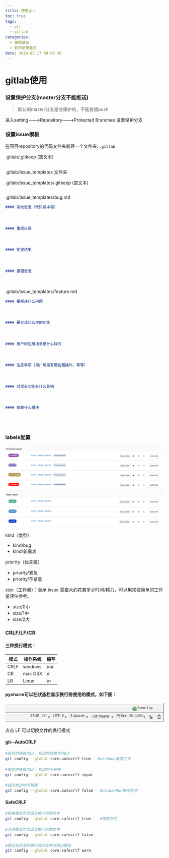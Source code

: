 ```yaml
---
title: 使用git
toc: true
tags:
  - git
  - gitlab
categories:
  - 编程基础
  - 软件使用备忘
date: 2019-03-17 09:05:30
---
```




# gitlab使用

### 设置保护分支(master分支不能推送)

> 默认的master分支是收保护的，不能直接push

进入setting--->Repository--->Protected Branches   设置保护分支



### 设置issue模板

在项目repository的代码文件夹新建一个文件夹:   ```.gitlab```

.gitlab/.gitkeep  (空文本)

```bash

```

.gitlab/issue_templates  文件夹

.gitlab/issue_templates/.gitkeep  (空文本)

```bash

```

.gitlab/issue_templates/bug.md

```md
#### 系统信息（代码版本等）



#### 重现步骤



#### 期望结果



#### 报错信息




```

.gitlab/issue_templates/feature.md

```md
#### 要解决什么问题



#### 要实现什么样的功能



#### 用户的应用场景是什么样的



#### 注意事项（用户可能有哪些骚操作，等等）



#### 对现有功能有什么影响



#### 依赖什么模块





```


### labels配置

![深度截图_选择区域_20190411172406](use-git/深度截图_选择区域_20190411172406.png)

kind（类型）

- kind/bug
- kind/新需求

priority（优先级）

- priority/紧急
- priority/不紧急

size（工作量）：表示 issue 需要大约花费多少时间/精力，可以用来做简单的工作量评估参考。 

- size/0小
- size/1中
- size/2大



### CRLF/LF/CR

#### 三种换行模式：

| 模式 | 操作系统 | 缩写 |
| ---- | -------- | ---- |
| CRLF | windows  | \n\r |
| CR   | mac OSX  | \r   |
| LR   | Linux    | \n   |

#### pycharm可以在状态栏显示换行符使用的模式，如下图：

![1557916145357](use-git/1557916145357.png)

点击  LF 可以切换文件的换行模式

#### git--AutoCRLF

```bash
#提交时转换为LF，检出时转换为CRLF
git config --global core.autocrlf true   #windows推荐方式

#提交时转换为LF，检出时不转换
git config --global core.autocrlf input   

#提交检出均不转换
git config --global core.autocrlf false   #Linux/Mac推荐方式
```

#### SafeCRLF

```bash
#拒绝提交包含混合换行符的文件
git config --global core.safecrlf true    #推荐方式

#允许提交包含混合换行符的文件
git config --global core.safecrlf false   

#提交包含混合换行符的文件时给出警告
git config --global core.safecrlf warn
```









